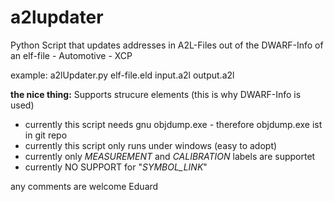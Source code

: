 # a2lupdater
Python Script that updates addresses in A2L-Files out of the DWARF-Info of an elf-file  - Automotive - XCP

example: a2lUpdater.py elf-file.eld input.a2l output.a2l

**the nice thing:**
Supports strucure elements (this is why DWARF-Info is used)

* currently this script needs gnu objdump.exe - therefore objdump.exe ist in git repo
* currently this script only runs under windows (easy to adopt)
* currently only *MEASUREMENT* and *CALIBRATION* labels are supportet
* currently NO SUPPORT for "*SYMBOL_LINK*"

any comments are welcome
Eduard
